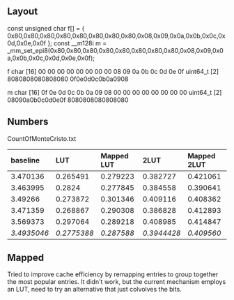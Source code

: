 ## Layout

const unsigned char f[] = { 0x80,0x80,0x80,0x80,0x80,0x80,0x80,0x80,0x08,0x09,0x0a,0x0b,0x0c,0x0d,0x0e,0x0f };
const __m128i       m   = _mm_set_epi8(0x80,0x80,0x80,0x80,0x80,0x80,0x80,0x80,0x08,0x09,0x0a,0x0b,0x0c,0x0d,0x0e,0x0f);

f
char [16]    00 00 00 00 00 00 00 00 08 09 0a 0b 0c 0d 0e 0f
uint64_t [2] 8080808080808080 0f0e0d0c0b0a0908

m
char [16]    0f 0e 0d 0c 0b 0a 09 08 00 00 00 00 00 00 00 00
uint64_t [2] 08090a0b0c0d0e0f 8080808080808080

## Numbers

CountOfMonteCristo.txt

| baseline    | LUT         | Mapped LUT | 2LUT        | Mapped 2LUT |
|:------------|:------------|:-----------|:------------|:------------|
| 3.470136    | 0.265491    | 0.279223   | 0.382727    | 0.421061    |
| 3.463995    | 0.2824      | 0.277845   | 0.384558    | 0.390641    |
| 3.49266     | 0.273872    | 0.301346   | 0.409116    | 0.408362    |
| 3.471359    | 0.268867    | 0.290308   | 0.386828    | 0.412893    |
| 3.569373    | 0.297064    | 0.289218   | 0.408985    | 0.414847    |
| *3.4935046* | *0.2775388* | *0.287588* | *0.3944428* | *0.409560*  |

## Mapped
Tried to improve cache efficiency by remapping entries to group together the most popular entries.  It didn't work, but the current mechanism employs an LUT, need to try an alternative that just colvolves the bits.
